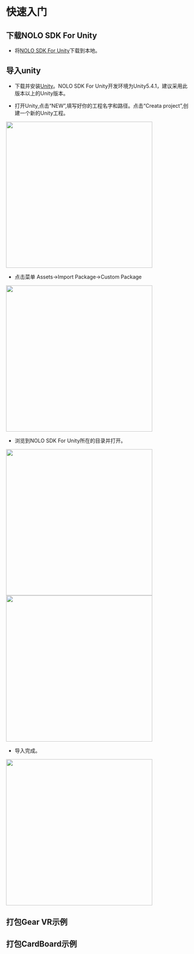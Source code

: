 # 快速入门

## 下载NOLO SDK For Unity
* 将[NOLO SDK For Unity](https://github.com/LyrobotixNolo/Unity/tree/master/UnityPackage)下载到本地。
## 导入unity
* 下载并安装[Unity](https://unity3d.com)。NOLO SDK For Unity开发环境为Unity5.4.1，建议采用此版本以上的Unity版本。  

* 打开Unity,点击“NEW”,填写好你的工程名字和路径。点击“Creata project”,创建一个新的Unity工程。  
<div><img width = 400 heigh = 280 src="https://github.com/LyrobotixNolo/Unity/blob/master/Documents/Image/createunityproject.png"></div>  

  * 点击菜单 Assets->Import Package->Custom Package  
  <div><img width = 400 heigh = 280 src="https://github.com/LyrobotixNolo/Unity/blob/master/Documents/Image/importpackage.PNG"></div>  
  
* 浏览到NOLO SDK For Unity所在的目录并打开。  
<div><img width = 400 heigh = 280 src="https://github.com/LyrobotixNolo/Unity/blob/master/Documents/Image/selectpackage.PNG"><img width = 400 heigh = 280 src="https://github.com/LyrobotixNolo/Unity/blob/master/Documents/Image/selectopen.png"></div>  

* 导入完成。  
<div><img width = 400 heigh = 280 src="https://github.com/LyrobotixNolo/Unity/blob/master/Documents/Image/importfinish.png"></div>  

## 打包Gear VR示例
## 打包CardBoard示例

